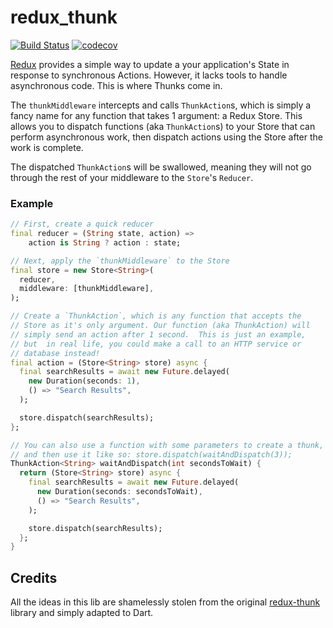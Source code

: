 # redux_thunk

[![Build Status](https://travis-ci.org/brianegan/redux_thunk.svg?branch=master)](https://travis-ci.org/brianegan/redux_thunk) [![codecov](https://codecov.io/gh/brianegan/redux_thunk/branch/master/graph/badge.svg)](https://codecov.io/gh/brianegan/redux_thunk)

[Redux](https://pub.dartlang.org/packages/redux) provides a simple way to update a your application's State in response to synchronous Actions. However, it lacks tools to handle asynchronous code. This is where Thunks come in.

The `thunkMiddleware` intercepts and calls `ThunkAction`s, which is simply a fancy name for any function that takes 1 argument: a Redux Store. This allows you to dispatch functions (aka `ThunkAction`s) to your Store that can perform asynchronous work, then dispatch actions using the Store after the work is complete.

The dispatched `ThunkAction`s will be swallowed, meaning they will not go through the rest of your middleware to the `Store`'s `Reducer`.

### Example

```dart
// First, create a quick reducer
final reducer = (String state, action) =>
    action is String ? action : state;

// Next, apply the `thunkMiddleware` to the Store
final store = new Store<String>(
  reducer,
  middleware: [thunkMiddleware],
);

// Create a `ThunkAction`, which is any function that accepts the 
// Store as it's only argument. Our function (aka ThunkAction) will
// simply send an action after 1 second.  This is just an example, 
// but  in real life, you could make a call to an HTTP service or 
// database instead!
final action = (Store<String> store) async {
  final searchResults = await new Future.delayed(
    new Duration(seconds: 1),
    () => "Search Results",
  );

  store.dispatch(searchResults);
};

// You can also use a function with some parameters to create a thunk, 
// and then use it like so: store.dispatch(waitAndDispatch(3));
ThunkAction<String> waitAndDispatch(int secondsToWait) {
  return (Store<String> store) async {
    final searchResults = await new Future.delayed(
      new Duration(seconds: secondsToWait),
      () => "Search Results",
    );

    store.dispatch(searchResults);
  };
}


```
    
## Credits

All the ideas in this lib are shamelessly stolen from the original [redux-thunk](https://github.com/gaearon/redux-thunk) library and simply adapted to Dart.  
